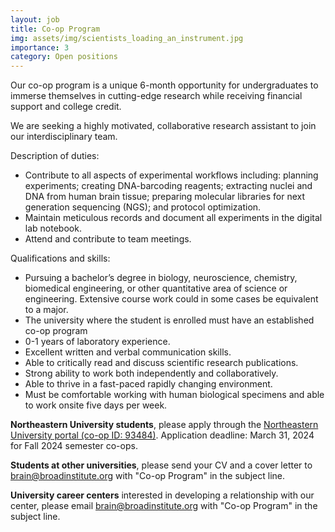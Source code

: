 ```yaml
---
layout: job
title: Co-op Program
img: assets/img/scientists_loading_an_instrument.jpg
importance: 3
category: Open positions
---
```


Our co-op program is a unique 6-month opportunity for undergraduates to immerse themselves in cutting-edge research while receiving financial support and college credit.  

We are seeking a highly motivated, collaborative research assistant to join our interdisciplinary team. 

Description of duties:
- Contribute to all aspects of experimental workflows including: planning experiments; creating DNA-barcoding reagents; extracting nuclei and DNA from human brain tissue; preparing molecular libraries for next generation sequencing (NGS); and protocol optimization.
- Maintain meticulous records and document all experiments in the digital lab notebook.
- Attend and contribute to team meetings.

Qualifications and skills:
- Pursuing a bachelor’s degree in biology, neuroscience, chemistry, biomedical engineering, or other quantitative area of science or engineering. Extensive course work could in some cases be equivalent to a major.
- The university where the student is enrolled must have an established co-op program
- 0-1 years of laboratory experience.
- Excellent written and verbal communication skills.
- Able to critically read and discuss scientific research publications.
- Strong ability to work both independently and collaboratively.
- Able to thrive in a fast-paced rapidly changing environment.
- Must be comfortable working with human biological specimens and able to work onsite five days per week.

**Northeastern University students**, please apply through the [Northeastern University portal (co-op ID: 93484)](https://northeastern-csm.symplicity.com/students/?signin_tab=0).  Application deadline: March 31, 2024 for Fall 2024 semester co-ops.

**Students at other universities**, please send your CV and a cover letter to <a href="mailto:brain@broadinstitute.org?subject=Co-op Program">brain@broadinstitute.org</a> with "Co-op Program" in the subject line.

**University career centers** interested in developing a relationship with our center, please email <a href="mailto:brain@broadinstitute.org?subject=Co-op Program">brain@broadinstitute.org</a> with "Co-op Program" in the subject line.

